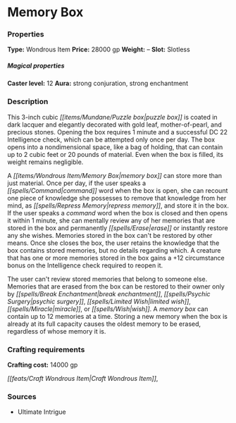 ﻿---
Title: "Memory Box"
Type: "Wondrous Item"
Price: "28000 gp"
Weight: "–"
Slot: "Slotless"
Caster level: "12"
Aura: "strong conjuration, strong enchantment"
Description: |
  "This 3-inch cubic puzzle box is coated in dark lacquer and elegantly decorated with gold leaf, mother-of-pearl, and precious stones. Opening the box requires 1 minute and a successful DC 22 Intelligence check, which can be attempted only once per day. The box opens into a nondimensional space, like a _bag of holding_, that can contain up to 2 cubic feet or 20 pounds of material. Even when the box is filled, its weight remains negligible.
  A _memory box_ can store more than just material. Once per day, if the user speaks a command word when the box is open, she can recount one piece of knowledge she possesses to remove that knowledge from her mind, as _repress memory_, and store it in the box. If the user speaks a command word when the box is closed and then opens it within 1 minute, she can mentally review any of her memories that are stored in the box and permanently erase or instantly restore any she wishes. Memories stored in the box can't be restored by other means. Once she closes the box, the user retains the knowledge that the box contains stored memories, but no details regarding which. A creature that has one or more memories stored in the box gains a +12 circumstance bonus on the Intelligence check required to reopen it.
  The user can't review stored memories that belong to someone else. Memories that are erased from the box can be restored to their owner only by _break enchantment, psychic surgery, limited wish, miracle_, or _wish_. A _memory box_ can contain up to 12 memories at a time. Storing a new memory when the box is already at its full capacity causes the oldest memory to be erased, regardless of whose memory it is."
Crafting cost: "14000 gp"
Sources: "['Ultimate Intrigue']"
---

# Memory Box

### Properties

**Type:** Wondrous Item **Price:** 28000 gp **Weight:** – **Slot:** Slotless

##### Magical properties

**Caster level:** 12 **Aura:** strong conjuration, strong enchantment

### Description

This 3-inch cubic _[[items/Mundane/Puzzle box|puzzle box]]_ is coated in dark lacquer and elegantly decorated with gold leaf, mother-of-pearl, and precious stones. Opening the box requires 1 minute and a successful DC 22 Intelligence check, which can be attempted only once per day. The box opens into a nondimensional space, like a bag of holding, that can contain up to 2 cubic feet or 20 pounds of material. Even when the box is filled, its weight remains negligible.

A _[[items/Wondrous Item/Memory Box|memory box]]_ can store more than just material. Once per day, if the user speaks a _[[spells/Command|command]]_ word when the box is open, she can recount one piece of knowledge she possesses to remove that knowledge from her mind, as _[[spells/Repress Memory|repress memory]]_, and store it in the box. If the user speaks a _command_ word when the box is closed and then opens it within 1 minute, she can mentally review any of her memories that are stored in the box and permanently _[[spells/Erase|erase]]_ or instantly restore any she wishes. Memories stored in the box can't be restored by other means. Once she closes the box, the user retains the knowledge that the box contains stored memories, but no details regarding which. A creature that has one or more memories stored in the box gains a +12 circumstance bonus on the Intelligence check required to reopen it.

The user can't review stored memories that belong to someone else. Memories that are erased from the box can be restored to their owner only by _[[spells/Break Enchantment|break enchantment]]_, _[[spells/Psychic Surgery|psychic surgery]]_, _[[spells/Limited Wish|limited wish]]_, _[[spells/Miracle|miracle]]_, or _[[spells/Wish|wish]]_. A _memory box_ can contain up to 12 memories at a time. Storing a new memory when the box is already at its full capacity causes the oldest memory to be erased, regardless of whose memory it is.

### Crafting requirements

**Crafting cost:** 14000 gp

_[[feats/Craft Wondrous Item|Craft Wondrous Item]]_,

### Sources

* Ultimate Intrigue
